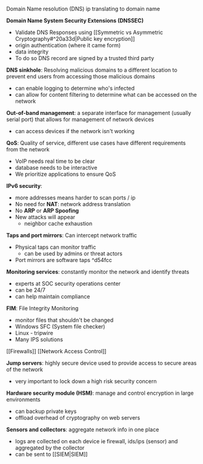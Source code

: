 Domain Name resolution (DNS) ip translating to domain name

**Domain Name System Security Extensions (DNSSEC)**
- Validate DNS Responses using [[Symmetric vs Asymmetric Cryptography#^20a33d|Public key encryption]]
- origin authentication (where it came form)
- data integrity 
- To do so DNS record are signed by a trusted third party

**DNS sinkhole**: Resolving malicious domains to a different location to prevent end users from accessing those malicious domains 
- can enable logging to determine who's infected 
- can allow for content filtering to determine what can be accessed on the network 

**Out-of-band management**: a separate interface for management (usually serial port) that allows for management of network devices 
- can access devices if the network isn't working 


**QoS**: Quality of service, different use cases have different requirements from the network
- VoIP needs real time to be clear
- database needs to be interactive 
- We prioritize applications to ensure QoS 



**IPv6 security**: 
- more addresses means harder to scan ports / ip 
- No need for **NAT**: network address translation
- No **ARP** or **ARP Spoofing**
- New attacks will appear 
	- neighbor cache exhaustion 

**Taps and port mirrors**: Can intercept network traffic 
- Physical taps can monitor traffic 
	- can be used by admins or threat actors
- Port mirrors are software taps  ^d54fcc

**Monitoring services**: constantly monitor the network and identify threats 
- experts at SOC security operations center 
- can be 24/7
- can help maintain compliance 

**FIM**: File Integrity Monitoring 
- monitor files that shouldn't be changed 
- Windows SFC (System file checker)
- Linux - tripwire 
- Many IPS solutions 


[[Firewalls]]
[[Network Access Control]]


**Jump servers**: highly secure device used to provide access to secure areas of the network
- very important to lock down a high risk security concern 

**Hardware security module (HSM)**: manage and control encryption in large environments
- can backup private keys 
- offload overhead of cryptography on web servers 

**Sensors and collectors**: aggregate network info in one place 
- logs are collected on each device ie firewall, ids/ips (sensor) and aggregated by the collector 
- can be sent to [[SIEM|SIEM]]